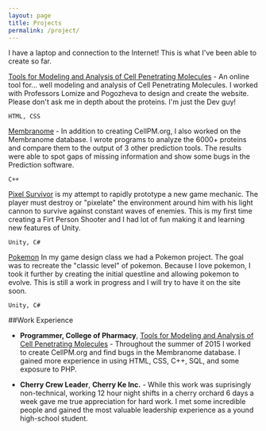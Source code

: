 ```yaml
---
layout: page
title: Projects
permalink: /project/
---
```


I have a laptop and connection to the Internet! This is what I've been able to create so far.

[Tools for Modeling and Analysis of Cell Penetrating Molecules](http://cellpm.org/) - An online tool for... well modeling and analysis of Cell Penetrating Molecules. I worked with Professors Lomize and Pogozheva to design and create the website. Please don't ask me in depth about the proteins. I'm just the Dev guy!

```
HTML, CSS
```

[Membranome](http://membranome.org/) - In addition to creating CellPM.org, I also worked on the Membranome database. I wrote programs to analyze the 6000+ proteins and compare them to the output of 3 other prediction tools. The results were able to spot gaps of missing information and show some bugs in the Prediction software.

```
C++
```

[Pixel Survivor](http://kgingras.github.io/PixelSurvivor/PixelSurvivor) is my attempt to rapidly prototype a new game mechanic. The player must destroy or "pixelate" the environment around him with his light cannon to survive against constant waves of enemies. This is my first time creating a Firt Person Shooter and I had lot of fun making it and learning new features of Unity.
```
Unity, C#
```


[Pokemon](http://kgingras.github.io/Pokemon/PokemonFinalWebBuild/PokemonFinal) In my game design class we had a Pokemon project. The goal was to recreate the "classic level" of pokemon. Because I love pokemon, I took it further by creating the initial questline and allowing pokemon to evolve. This is still a work in progress and I will try to have it on the site soon.

```
Unity, C#
```

##Work Experience

* **Programmer, College of Pharmacy**, [Tools for Modeling and Analysis of Cell Penetrating Molecules](http://cellpm.org/) - Throughout the summer of 2015 I worked to create CellPM.org and find  bugs in the Membranome database. I gained more experience in using HTML, CSS, C++, SQL, and some exposure to PHP.

* **Cherry Crew Leader**, **Cherry Ke Inc.** - While this work was suprisingly non-technical, working 12 hour night shifts in a cherry orchard 6 days a week gave me true appreciation for hard work. I met some incredible people and gained the most valuable leadership experience as a yound high-school student.